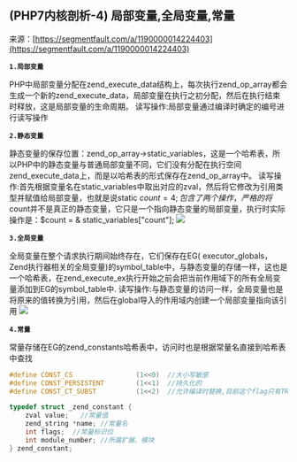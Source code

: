 ## (PHP7内核剖析-4) 局部变量,全局变量,常量

来源：[https://segmentfault.com/a/1190000014224403](https://segmentfault.com/a/1190000014224403)

 **`1.局部变量`** 

PHP中局部变量分配在zend_execute_data结构上，每次执行zend_op_array都会生成一个新的zend_execute_data，局部变量在执行之初分配，然后在执行结束时释放，这是局部变量的生命周期。
读写操作:局部变量通过编译时确定的编号进行读写操作

 **`2.静态变量`** 

静态变量的保存位置：zend_op_array->static_variables，这是一个哈希表，所以PHP中的静态变量与普通局部变量不同，它们没有分配在执行空间zend_execute_data上，而是以哈希表的形式保存在zend_op_array中。
读写操作:首先根据变量名在static_variables中取出对应的zval，然后将它修改为引用类型并赋值给局部变量，也就是说static $count = 4;包含了两个操作，严格的将$count并不是真正的静态变量，它只是一个指向静态变量的局部变量，执行时实际操作是：$count = & static_variables["count"];
![][0]


 **`3.全局变量`** 

全局变量在整个请求执行期间始终存在，它们保存在EG( executor_globals，Zend执行器相关的全局变量)的symbol_table中，与静态变量的存储一样，这也是一个哈希表，在zend_execute_ex执行开始之前会把当前作用域下的所有全局变量添加到EG的symbol_table中.
读写操作:与静态变量的访问一样，全局变量也是将原来的值转换为引用，然后在global导入的作用域内创建一个局部变量指向该引用
![][1]


 **`4.常量`** 

常量存储在EG的zend_constants哈希表中，访问时也是根据常量名直接到哈希表中查找
```c
#define CONST_CS                (1<<0)  //大小写敏感
#define CONST_PERSISTENT        (1<<1)  //持久化的
#define CONST_CT_SUBST          (1<<2)  //允许编译时替换,目前这个flag只有TRUE、FALSE、NULL三个常量在使用

typedef struct _zend_constant {
    zval value;   //常量值
    zend_string *name; //常量名
    int flags;  //常量标识位
    int module_number; //所属扩展、模块
} zend_constant;
```

[0]: ./img/bV7QvO.png
[1]: ./img/bV7QxI.png